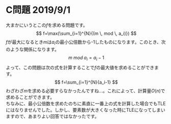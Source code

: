 # C問題 2019/9/1
大まかにいうとこの$f$を求める問題です。
$$
f=\max(\sum_{i=1}^{N}{(m \, mod \, a_i)})
$$
$f$が最大になるとき$m$は$a_i$の最小公倍数から-1したものになります。このとき、次のような関係になります。
$$m\;mod\;a_i=a_i-1$$
よって、この問題は次の式を計算することで$f$の最大値を求めることができます。
$$
f=\sum_{i=1}^{N}{a_i-1}
$$
わざわざ$m$を求める必要すらなかったんですね...。これによって、計算量$O(n)$で求めることができます。  
ちなみに、最小公倍数を求めたのちに素直に一番上の式を計算した場合でもTLEにはなりませんでした。しかし、要素数が大きくなった時にTLEになってしまいますので、あまりよい回答ではなかったです。